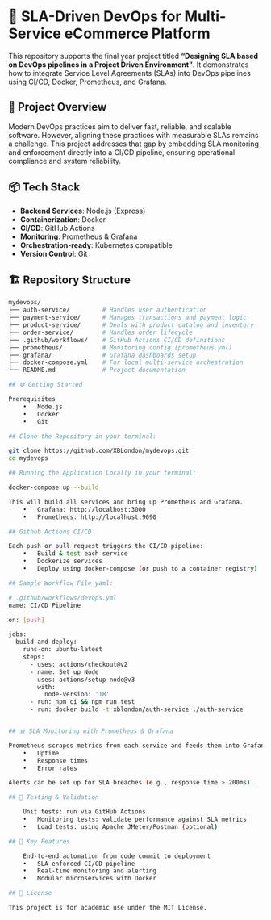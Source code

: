 # 🚀 SLA-Driven DevOps for Multi-Service eCommerce Platform

This repository supports the final year project titled **“Designing SLA based on DevOps pipelines in a Project Driven Environment”**. It demonstrates how to integrate Service Level Agreements (SLAs) into DevOps pipelines using CI/CD, Docker, Prometheus, and Grafana.

## 🧠 Project Overview

Modern DevOps practices aim to deliver fast, reliable, and scalable software. However, aligning these practices with measurable SLAs remains a challenge. This project addresses that gap by embedding SLA monitoring and enforcement directly into a CI/CD pipeline, ensuring operational compliance and system reliability.

## 📦 Tech Stack

- **Backend Services**: Node.js (Express)
- **Containerization**: Docker
- **CI/CD**: GitHub Actions
- **Monitoring**: Prometheus & Grafana
- **Orchestration-ready**: Kubernetes compatible
- **Version Control**: Git

## 🏗️ Repository Structure

```bash
mydevops/
├── auth-service/         # Handles user authentication
├── payment-service/      # Manages transactions and payment logic
├── product-service/      # Deals with product catalog and inventory
├── order-service/        # Handles order lifecycle
├── .github/workflows/    # GitHub Actions CI/CD definitions
├── prometheus/           # Monitoring config (prometheus.yml)
├── grafana/              # Grafana dashboards setup
├── docker-compose.yml    # For local multi-service orchestration
└── README.md             # Project documentation

## ⚙️ Getting Started

Prerequisites
	•	Node.js
	•	Docker
	•	Git

## Clone the Repository in your terminal:

git clone https://github.com/XBLondon/mydevops.git
cd mydevops

## Running the Application Locally in your terminal:

docker-compose up --build

This will build all services and bring up Prometheus and Grafana.
	•	Grafana: http://localhost:3000
	•	Prometheus: http://localhost:9090

## Github Actions CI/CD

Each push or pull request triggers the CI/CD pipeline:
	•	Build & test each service
	•	Dockerize services
	•	Deploy using docker-compose (or push to a container registry)

## Sample Workflow File yaml:

# .github/workflows/devops.yml
name: CI/CD Pipeline

on: [push]

jobs:
  build-and-deploy:
    runs-on: ubuntu-latest
    steps:
      - uses: actions/checkout@v2
      - name: Set up Node
        uses: actions/setup-node@v3
        with:
          node-version: '18'
      - run: npm ci && npm run test
      - run: docker build -t xblondon/auth-service ./auth-service


## 📊 SLA Monitoring with Prometheus & Grafana

Prometheus scrapes metrics from each service and feeds them into Grafana dashboards to visualize:
	•	Uptime
	•	Response times
	•	Error rates

Alerts can be set up for SLA breaches (e.g., response time > 200ms).

## 🧪 Testing & Validation

	Unit tests: run via GitHub Actions
	•	Monitoring tests: validate performance against SLA metrics
	•	Load tests: using Apache JMeter/Postman (optional)

## 📌 Key Features

	End-to-end automation from code commit to deployment
	•	SLA-enforced CI/CD pipeline
	•	Real-time monitoring and alerting
	•	Modular microservices with Docker

## 📄 License

This project is for academic use under the MIT License.





